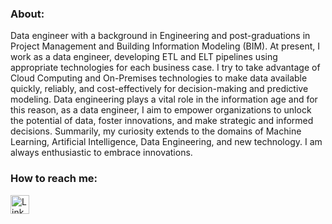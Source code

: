 ### About:
  Data engineer with a background in Engineering and post-graduations in Project Management and Building Information Modeling (BIM).
  At present, I work as a data engineer, developing ETL and ELT pipelines using appropriate technologies for each business case. I try to take advantage of Cloud Computing and On-Premises technologies to make data available quickly, reliably, and cost-effectively for decision-making and predictive modeling.
  Data engineering plays a vital role in the information age and for this reason, as a data engineer, I aim to empower organizations to unlock the potential of data, foster innovations, and make strategic and informed decisions.
  Summarily, my curiosity extends to the domains of Machine Learning, Artificial Intelligence, Data Engineering, and new technology. I am always enthusiastic to embrace innovations.

### How to reach me:
<div>
   <a href="www.linkedin.com/in/dataengraulleite" target="_blank"><img height='30' src='https://img.shields.io/badge/LinkedIn-000?style=for-the-badge&logo=linkedin&logoColor=blue' alt='Linkedin'></a>

</div>
<!--
